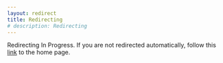 ```yaml
---
layout: redirect
title: Redirecting
# description: Redirecting
---
```


Redirecting In Progress. If you are not redirected automatically, follow this [link](/md_files/home) to the home page.
